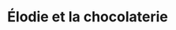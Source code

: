 ---
title: "Élodie et la chocolaterie"
url: /marseille/elodie-et-la-chocolaterie/
shop: Konditorei
---